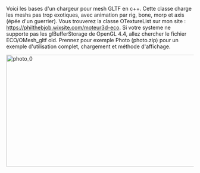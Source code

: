 Voici les bases d'un chargeur pour mesh GLTF en c++. Cette classe charge les meshs pas trop exotiques, avec animation par rig, bone, morp et axis (épée d'un guerrier).
Vous trouverez la classe OTextureList sur mon site : https://philthebjob.wixsite.com/moteur3d-eco.
Si votre systeme ne supporte pas les glBufferStorage de OpenGL 4.4, allez chercher le fichier ECO/OMesh_gltf old.
Prennez pour exemple Photo (photo.zip) pour un exemple d'utilisation complet, chargement et méthode d'affichage.


<img width="640" height="301" alt="photo_0" src="https://github.com/user-attachments/assets/cab1be46-d1c2-4714-bfda-42912308e5f4" />

